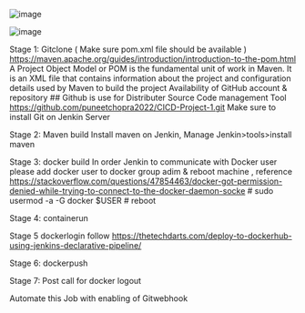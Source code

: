 ![image](https://github.com/puneetchopra2022/CICD-Project-1/assets/96010416/62eb29a4-e73c-4b0f-a733-ab1ca2f10dab)


![image](https://github.com/puneetchopra2022/CICD-Project-1/assets/96010416/e532002a-a440-4417-9b8b-1bf97c9f1015)



Stage 1: Gitclone ( Make sure pom.xml file should be available ) https://maven.apache.org/guides/introduction/introduction-to-the-pom.html 
         A Project Object Model or POM is the fundamental unit of work in Maven. It is an XML file that contains information about the project and configuration details used by Maven to build the project
		 Availability of GitHub account & repository  ## Github is use for Distributer Source Code management Tool
         https://github.com/puneetchopra2022/CICD-Project-1.git 
        		 Make sure to install Git on Jenkin Server 

Stage 2: Maven build 
         Install maven on Jenkin, Manage Jenkin>tools>install maven 
		 
Stage 3: docker build 
         In order Jenkin to communicate with Docker user please add docker user to docker group adim & reboot machine , reference https://stackoverflow.com/questions/47854463/docker-got-permission-denied-while-trying-to-connect-to-the-docker-daemon-socke
          # sudo usermod -a -G docker $USER
          # reboot 

Stage 4: containerun 

Stage 5 dockerlogin follow https://thetechdarts.com/deploy-to-dockerhub-using-jenkins-declarative-pipeline/

Stage 6: dockerpush 

Stage 7: Post call for docker logout

Automate this Job with enabling of Gitwebhook 
